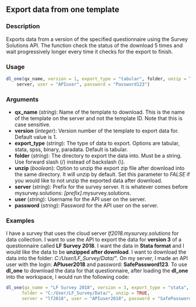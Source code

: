 ## Export data from one template

### Description
Exports data from a version of the specified questionnaire using the Survey Solutions API. The function check the status of the download 5 times and wait progressively longer every time it checks for the export to finish.

### Usage
```R
dl_one(qx_name, version = 1, export_type = "tabular", folder, unzip = TRUE, 
	server, user = "APIuser", password = "Password123")
```

### Arguments
* **qx_name** (*string*): Name of the template to download. This is the name of the template on the server and not the template ID. Note that this is case sensitive.
* **version** (*integer*): Version number of the template to export data for. Default value is 1.
* **export_type** (*string*): The type of data to export. Options are tabular, stata, spss, binary, paradata. Default is tabular.
* **folder** (*string*): The directory to export the data into. Must be a string. Use forward slash (/) instead of backslash (\\).
* **unzip** (*boolean*):  Option to unzip the export zip file after download into the same directory. It will unzip by default. Set this parameter to *FALSE* if you would like to not unzip the exported data after download.
* **server** (*string*): Prefix for the survey server. It is whatever comes before mysurvey.solutions: *[prefix]*.mysurvey.solutions.
* **user** (*string*): Username for the API user on the server.
* **password** (*string*): Password for the API user on the server.


### Examples
I have a survey that uses the cloud server *lf2018.mysurvey.solutions* for data collection. I want to use the API to export the data for **version 3** of a questionnaire called **LF Survey 2018**. I want the data in **Stata format** and I would like the data to be **unzipped after download**. I want to download the data into the folder: *C:/User/LF_Survey/Data/"*. On my server, I made an API user with the login: **APIuser2018** and password: **SafePassword123**. To use **dl_one** to download the data for that questionnaire, after loading the **dl_one** into the workspace, I would run the following code:

```R
dl_one(qx_name = "LF Survey 2018", version = 3, export_type = "stata", 
      folder = "C:/User/LF_Survey/Data/", unzip = TRUE, 
      server = "lf2018", user = "APIuser2018", password = "SafePassword123")
```
